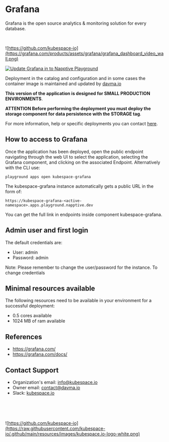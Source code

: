 # Grafana

Grafana is the open source analytics & monitoring solution for every database.

</br>

![https://github.com/kubespace-io](https://grafana.com/products/assets/grafana/grafana_dashboard_video_wall.png)
<!-- <img src="https://grafana.com/products/assets/grafana/grafana_dashboard_video_wall.png" alt="drawing" width="600"/> -->

[![Update Grafana in to Napptive Playground](https://github.com/davma-io-templates/napptive-template/actions/workflows/grafana-actions.yml/badge.svg)](https://github.com/davma-io-templates/napptive-template/actions/workflows/grafana-actions.yml)  

Deployment in the catalog and configuration and in some cases the container image is maintained and updated by [davma.io](https://github.com/davma-io)

 __This version of the application is designed for SMALL PRODUCTION ENVIRONMENTS__.  

__ATTENTION Before performing the deployment you must deploy the storage component for data persistence with the STORAGE tag__. 

For more information, help or specific deployments you can contact [here](mailto:contact@davma.io).


## How to access to Grafana

Once the application has been deployed, open the public endpoint navigating through the web UI to select the application, selecting the Grafana component, and clicking on the associated Endpoint. Alternatively with the CLI use:

```
playground apps open kubespace-grafana
```

The kubespace-grafana instance automatically gets a public URL in the form of:
```
https://kubespace-grafana-<active-namespace>.apps.playground.napptive.dev
```
You can get the full link in endpoints inside component kubespace-grafana.

## Admin user and first login
The default credentials are:
- User: admin
- Password: admin

Note: Please remember to change the user/password for the instance. To change credentials

## Minimal resources available
The following resources need to be available in your environment for a successful deployment:
- 0.5 cores available
- 1024 MB of ram available

## References
* https://grafana.com/
* https://grafana.com/docs/

## Contact Support

- Organization's email: [info@kubespace.io](mailto:info@kubespace.io)
- Owner email: [contact@davma.io](mailto:contact@davma.io)
- Slack: [kubespace.io](https://join.slack.com/t/kubespaceio/shared_invite/zt-1twwd0egh-L8Hz1qz__BJXPQqOUdy3JA)

</br>
</br>
</br>

![https://github.com/kubespace-io](https://raw.githubusercontent.com/kubespace-io/.github/main/resources/images/kubespace.io-logo-white.png)
</br>
</br>
</br>